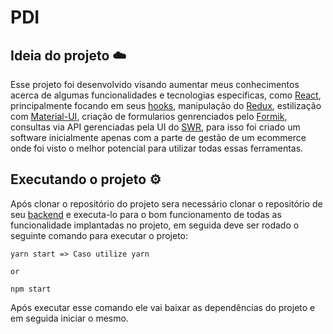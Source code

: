 # PDI

## Ideia do projeto ☁️

Esse projeto foi desenvolvido visando aumentar meus conhecimentos acerca de algumas funcionalidades e tecnologias especificas, como [React](https://reactjs.org/), principalmente focando em seus [hooks](https://reactjs.org/docs/hooks-intro.html), manipulação do [Redux](https://redux.js.org/introduction/getting-started), estilização com [Material-UI](https://mui.com/pt/), criação de formularios genrenciados pelo [Formik](https://formik.org/docs/overview), consultas via API gerenciadas pela UI do [SWR](https://swr.vercel.app/), para isso foi criado um software inicialmente apenas com a parte de gestão de um ecommerce onde foi visto o melhor potencial para utilizar todas essas ferramentas.

## Executando o projeto ⚙️

Após clonar o repositório do projeto sera necessário clonar o repositório de seu [backend](https://github.com/Gildofj/pdi-backend) e executa-lo para o bom funcionamento de todas as funcionalidade implantadas no projeto, em seguida deve ser rodado o seguinte comando para executar o projeto:

```shell
yarn start => Caso utilize yarn

or 

npm start
```

Após executar esse comando ele vai baixar as dependências do projeto e em seguida iniciar o mesmo.
